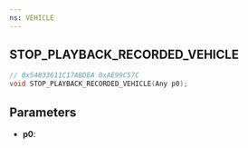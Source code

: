 ```yaml
---
ns: VEHICLE
---
```

## STOP_PLAYBACK_RECORDED_VEHICLE

```c
// 0x54833611C17ABDEA 0xAE99C57C
void STOP_PLAYBACK_RECORDED_VEHICLE(Any p0);
```


## Parameters
* **p0**: 

